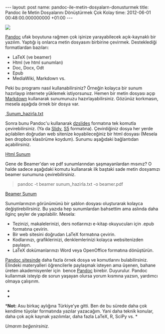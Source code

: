 --- layout: post name: pandoc-ile-metin-dosyalarn-donusturmek title: Pandoc ile Metin Dosyalarını Dönüştürmek Çok Kolay time: 2012-06-01 00:48:00.000000000 +01:00 ---

[![](http://1.bp.blogspot.com/-eiuhKB4g1LQ/T8gAHWZvnEI/AAAAAAAABjs/ySelrnMDCCo/s200/T-1000.jpg)](http://1.bp.blogspot.com/-eiuhKB4g1LQ/T8gAHWZvnEI/AAAAAAAABjs/ySelrnMDCCo/s1600/T-1000.jpg)

[Pandoc](http://johnmacfarlane.net/pandoc/) ufak boyutuna rağmen çok işinize yarayabilecek açık-kaynaklı bir yazılım. Yaptığı iş onlarca metin dosyasını birbirine çevirmek. Desteklediği formatlardan bazıları:

-   LaTeX (ve beamer)
-   Html (ve html sunumları)
-   Doc, Docx, Odt
-   Epub
-   MediaWiki, Markdown vs.

Peki bu programı nasıl kullanabilirsiniz? Örneğin kolayca bir sunum hazırlayıp internete yüklemek istiyorsunuz. Hemen bir metin dosyası açıp [Markdown](http://johnmacfarlane.net/pandoc/README.html#pandocs-markdown) kullanarak sunumunuzu hazırlayabilirsiniz. Gözünüz korkmasın, mesela aşağıda örnek bir dosya var.

[ Sunum\_hazirla.txt](http://dl.dropbox.com/u/2490601/for%20download/pandoc/sunum_hazirla.txt) 

Sonra bunu Pandoc'u kullanarak [dzslides](http://paulrouget.com/dzslides/) formatına tek komutla çevirebilirsiniz. (Ya da [Slidy](http://www.w3.org/Talks/Tools/Slidy2/Overview.html#%281%29), [S5](http://meyerweb.com/eric/tools/s5/) formatına). Çevirdiğiniz dosya her yerde açılabilen doğrudan web sitenize koyabileceğiniz bir html dosyası (Mesela ben dropbox klasörüme koydum).
Sunumu aşağıdaki bağlantıdan açabilirsiniz.

[Html Sunum](http://dl.dropbox.com/u/2490601/for%20download/pandoc/sunum.html)

Gene de Beamer'dan ve pdf sunumlarından şaşmayanlardan mısınız? O halde sadece aşağıdaki komutu kullanarak ilk baştaki sade metin dosyamızı beamer sunumuna çevirebilirsiniz.

> pandoc -t beamer sunum\_hazirla.txt -o beamer.pdf

[Beamer Sunum](http://dl.dropbox.com/u/2490601/for%20download/pandoc/beamer.pdf)

Sunumlarınızın görünümünü bir şablon dosyası oluşturarak kolayca değiştirebilirsiniz.
Bu yazıda hep sunumlardan bahsettim ama aslında daha ilginç şeyler de yapılabilir. Mesela:

-   Tezinizi, makalelerinizi, ders notlarınızı e-kitap okuyucuları için .epub formatına çevirin.
-   Bir web sitesini doğrudan LaTeX formatına çevirin.
-   Kodlarınızı, grafiklerinizi, denklemlerinizi kolayca websitenizden paylaşın.
-   LaTeX dokümanlarınızı Word veya OpenOffice formatına dönüştürün.

[Pandoc sitesinde](http://johnmacfarlane.net/pandoc/demos.html) daha fazla örnek dosya ve komutlarını bulabilirsiniz. Elindeki materyalleri öğrencilerle paylaşmak isteyen ama üşenen, bahane üreten akademisyenler için  bence [Pandoc](http://johnmacfarlane.net/pandoc/) birebir. Duyurulur. Pandoc kullanmak isteyip de sorun yaşayan olursa yorum kısmına yazsın, yardımcı olmaya çalışırım.

*
*

***Not:** Asu birkaç aylığına Türkiye'ye gitti. Ben de bu sürede daha çok kendime tüyolar formatında yazılar yazacağım. Yani daha teknik konular, daha çok açık kaynak yazılımlar, daha fazla LaTeX, R, SciPy vs. *

*Umarım beğenirsiniz.*
